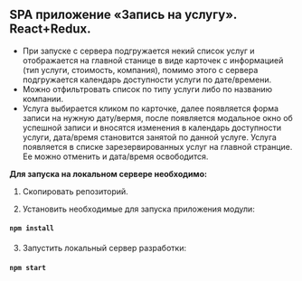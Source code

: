  ## SPA приложение «Запись на услугу». React+Redux.
 * При запуске с сервера подгружается некий список услуг и отображается на главной станице в виде карточек с информацией (тип услуги, стоимость, компания), помимо этого c сервера подгружается календарь доступности услуги по дате/времени.  
 * Можно отфильтровать список по типу услуги либо по названию компании.
 * Услуга выбирается кликом по карточке, далее появляется форма записи на нужную дату/вермя, после появляется модальное окно об успешной записи и вносятся изменения в календарь доступности услуги, дата/время становится занятой по данной услуге. Услуга появляется в списке зарезервированных услуг на главной странцие. Ее можно отменить и дата/время освободится.  


**Для запуска на локальном сервере необходимо:**  

1. Скопировать репозиторий.  

2. Установить необходимые для запуска приложения модули:
#### `npm install`  

3. Запустить локальный сервер разработки:
#### `npm start`
